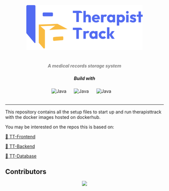 <div align = "center">
  <img src="./TherapistTrackLogo.png" width="370px"><h1 align="center"> 
    <h5 align="center"> <i style="color:grey;"> 
   A medical records storage system</i> </h5>
</div>

<div align = "center">
<h5 align = "center">Build with</h5>
<img align="center" alt="Java" width="40px" style="padding-right:20px; padding-bottom:20px" src="https://cdn.jsdelivr.net/gh/devicons/devicon@latest/icons/vuejs/vuejs-original-wordmark.svg" />
<img align="center" alt="Java" width="40px" style="padding-right:20px; padding-bottom:20px" src="https://cdn.jsdelivr.net/gh/devicons/devicon@latest/icons/nodejs/nodejs-original-wordmark.svg" />
<img align="center" alt="Java" width="40px" style="padding-right:20px; padding-bottom:20px" src="https://cdn.jsdelivr.net/gh/devicons/devicon@latest/icons/mongodb/mongodb-original.svg" />
</div>

---

This repository contains all the setup files to start up and run therapisttrack with the docker images hosted on dockerhub.

You may be interested on the repos this is based on:

[🔴  TT-Frontend ](https://github.com/TherapistTrack/TherapistTrack-Frontend)

[🔴  TT-Backend ](https://github.com/TherapistTrack/TherapistTrack-Backend)

[🔴  TT-Database ](https://github.com/TherapistTrack/TherapistTrack-DB)

## Contributors

<div align="center"> 
<a href="https://github.com/TherapistTrack/therapistTrackApp/graphs/contributors">
  <img src="https://contrib.rocks/image?repo=TherapistTrack/therapistTrackApp" />
</a>
</div>